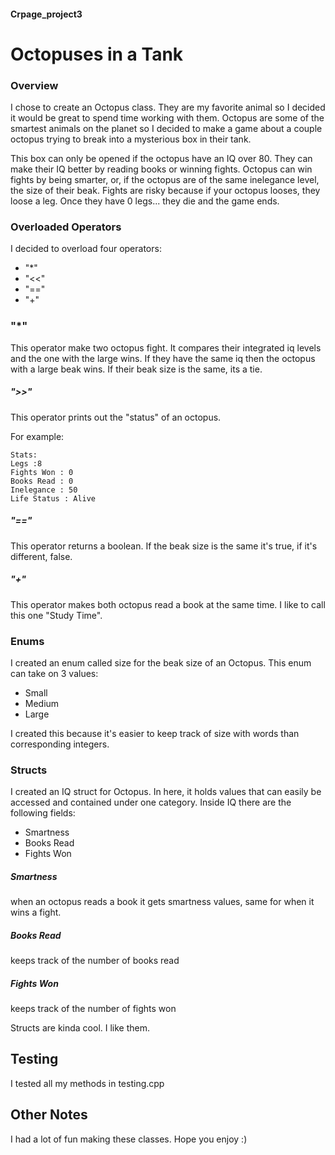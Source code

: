 #### Crpage_project3

# Octopuses in a Tank

### Overview
I chose to create an Octopus class. They are my favorite animal so I 
decided it would be great to spend time working with them.
Octopus are some of the smartest animals on the planet so I decided to make a 
game about a couple octopus trying to break into a mysterious box in their tank. 

This box can only be opened if the octopus have an IQ over 80. They can 
make their IQ better by reading books or winning fights. Octopus can win fights by 
being smarter, or, if the octopus are of the same inelegance level, the size of their beak.
Fights are risky because if your octopus looses, they loose a leg. Once they have 0 legs... they die and the game 
ends. 

### Overloaded Operators

I decided to overload four operators:
- "*"
- "<<"
- "=="
- "+"

### "*"
This operator make two octopus fight. It compares their integrated iq levels 
and the one with the large wins. If they have the same iq then the octopus with a large 
beak wins. If their beak size is the same, its a tie. 

##### ">>"
This operator prints out the "status" of an octopus.

For example:
```$xslt
Stats:
Legs :8
Fights Won : 0
Books Read : 0
Inelegance : 50
Life Status : Alive

```

##### "=="
This operator returns a boolean. If the beak size is the same it's true,
if it's different, false.

##### "+"
This operator makes both octopus read a book at the same time. I like to call this one 
"Study Time".

### Enums

I created an enum called size for the beak size of an Octopus.
This enum can take on 3 values:
- Small
- Medium
- Large

I created this because it's easier to keep track of size with words than 
corresponding integers.

### Structs
I created an IQ struct for Octopus. In here, it holds values that can 
easily be accessed and contained under one category. 
Inside IQ there are the following fields: 
- Smartness 
- Books Read
- Fights Won


##### Smartness
when an octopus reads a book it gets smartness values, same for when it 
wins a fight.
##### Books Read
keeps track of the number of books read
##### Fights Won
keeps track of the number of fights won

Structs are kinda cool. I like them.

## Testing
I tested all my methods in testing.cpp

## Other Notes

I had a lot of fun making these classes. Hope you enjoy :) 